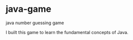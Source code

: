 # java-game
 java number guessing game

 I built this game to learn the fundamental concepts of Java.
